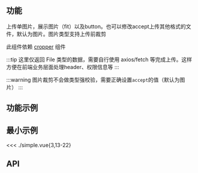## 功能

上传单图片，展示图片（fit）以及button。也可以修改accept上传其他格式的文件，默认为图片。图片类型支持上传前裁剪

此组件依赖 [cropper](../../components/cropper.md) 组件

:::tip
这里仅返回 File 类型的数据，需要自行使用 axios/fetch 等完成上传。这样方便在前端业务层面处理header、权限信息等
:::

:::warning
图片裁剪不会做类型强校验，需要正确设置`accept`的值（默认为图片）
:::


## 功能示例

<Example />

## 最小示例

<<< ./simple.vue{3,13-22}

## API

<Usage />

<script setup>
import Example from "@/components/upload-file/docs/example.vue";
import Usage from "@/components/upload-file/docs/usage.vue";
</script>